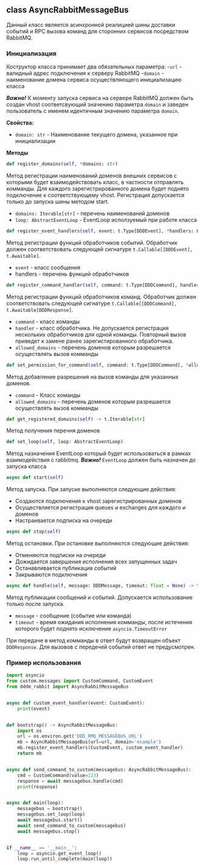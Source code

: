 ## class AsyncRabbitMessageBus

Данный класс является асинхронной реалицией шины доставки событий и RPC вызова команд
для сторонних сервисов посредством RabbitMQ.

### Инициализация

Коструктор класса принимает два обязательных параметра:
-`url` - валидный адрес подключения к серверу RabbitMQ
-`domain` - наименование домена сервиса осуществляющего инициализацию класса

**_Важно!_** К моменту запуска сервиса на сервере RabbitMQ должен быть создан
vhost соответсвующий значению параметра `domain` и заведен пользователь с именем
идентичным значению параметра `domain`.

**Свойства:**

- `domain: str` - Наименование текущего домена, указанное при инициализации

**Методы**

```python
def register_domains(self, *domains: str)
```

Метод регистрации наименований доменов внешних сервисов с которыми будет взаимодействовать класс,
в частности отправлять комманды. Для каждого зарегистрированного домена будет поднято подключение
к соответствующему vhost. Регистрация допускается только до запуска шины методом start.

- `domains: Iterable[str]` - перечень наименований доменов
- `loop: AbstractEventLoop` - EventLoop исползуемый при работе класса

```python
def register_event_handlers(self, event: t.Type[DDDEvent], *handlers: EventHandlerType)
```
Метод регистрации функций обработчиков событий.
Обработчик должен соответствовать следующей сигнатуре `t.Callable[[DDDEvent], t.Awaitable]`.

- `event` - класс сообщения
- handlers - перечень функций обработчиков

```python
def register_command_handler(self, command: t.Type[DDDCommand], handler: CommandHandlerType, *allowed_domains: str)
```
Метод регистрации функций обработчиков команд.
Обработчик должен соответствовать следующей сигнатуре `t.Callable[[DDDCommand], t.Awaitable[DDDResponse]`.

- `command` - класс команды
- `handler` - класс обработчика. Не допускается регистрация нескольких обработчиков для одной команды. 
Повторный вызов приведет к замене ранее зарегистированного обработчика.
- `allowed_domains` - перечень доменов которым разрешается осуществлять вызов комманды

```python
def set_permission_for_command(self, command: t.Type[DDDCommand], *allowed_domains: str)
```
Метод добавление разрешения на вызов команды для указанных доменов.

- `command` - Класс команды
- `allowed_domains` - перечень доменов которым разрешается осуществлять вызов комманды


```python
def get_registered_domains(self) -> t.Iterable[str]
```
Метод получения перечня доменов 

```python
def set_loop(self, loop: AbstractEventLoop)
```
Метод назначения EventLoop который будет использоваться в рамках взаимодействия с rabbitmq.
_**Важно!**_ `EventLoop` должен быть назначен до запуска класса



```python
async def start(self)
```
Метод запуска. При запуске выполняются следующие действия:
- Создаются подключения к vhost зарегистрированных доменов
- Осуществляется регистрация queues и exchanges для каждого и доменов
- Настраивается подписка на очереди

```python
async def stop(self)
```
Метод остановки. При остановке выполняются следующие действия:
- Отменяются подписки на очереди
- Дожидается завершения исполнения всех запущенных задач
- Останавливается публикация событий
- Закрываются подключения

```python
async def handle(self, message: DDDMessage, timeout: float = None) -> t.Optional[DDDResponse]:
```
Метод публикации сообщений и событий. Допускается использование только после запуска.
- `message` - сообщение (событие или команда)
- `timeout` - время ожидания исполнения комманды, после истечения которого будет поднято исключение `asyncio.TimeoutError`

При передаче в метод комманды в ответ будут возвращен объект `DDDResponse`. Для вызовов с передечей событий ответ не предусмотрен.


### Пример использования

```python
import asyncio
from custom.messages import CustomCommand, CustomEvent
from dddm_rabbit import AsyncRabbitMessageBus


async def custom_event_handler(event: CustomEvent):
    print(event)


def bootstrap() -> AsyncRabbitMessageBus:
    import os
    url = os.environ.get('DDD_RMQ_MESSAGEBUS_URL')
    mb = AsyncRabbitMessageBus(url=url, domain='example')
    mb.register_event_handlers(CustomEvent, custom_event_handler)
    return mb


async def send_command_to_custom(messagebus: AsyncRabbitMessageBus):
    cmd = CustomCommand(value=123)
    response = await messagebus.handle(cmd)
    print(response)


async def main(loop):
    messagebus = bootstrap()
    messagebus.set_loop(loop)
    await messagebus.start()
    await send_command_to_custom(messagebus)
    await messagebus.stop()


if __name__ == '__main__':
    loop = asyncio.get_event_loop()
    loop.run_until_complete(main(loop))

```
